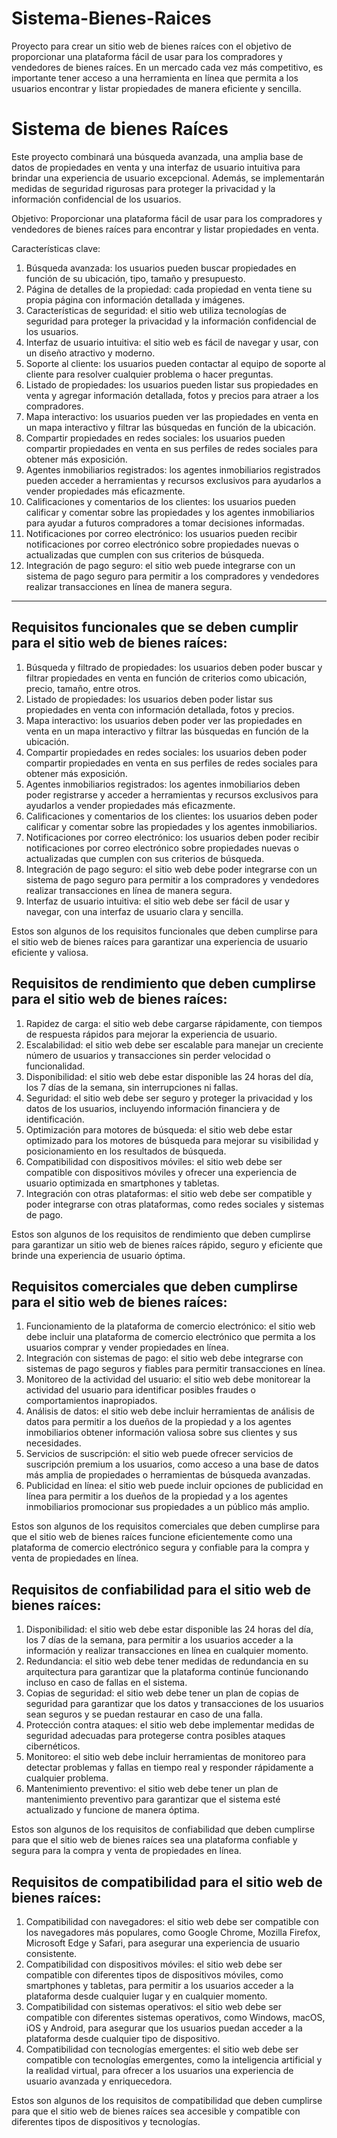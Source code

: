 # Sistema-Bienes-Raices
Proyecto para crear un sitio web de bienes raíces con el objetivo de proporcionar una plataforma fácil de usar para los compradores y vendedores de bienes raíces. En un mercado cada vez más competitivo, es importante tener acceso a una herramienta en línea que permita a los usuarios encontrar y listar propiedades de manera eficiente y sencilla.

# **Sistema de bienes Raíces**


Este proyecto combinará una búsqueda avanzada, una amplia base de datos de propiedades en venta y una interfaz de usuario intuitiva para brindar una experiencia de usuario excepcional. Además, se implementarán medidas de seguridad rigurosas para proteger la privacidad y la información confidencial de los usuarios.

Objetivo: Proporcionar una plataforma fácil de usar para los compradores y vendedores de bienes raíces para encontrar y listar propiedades en venta.

Características clave:

1. Búsqueda avanzada: los usuarios pueden buscar propiedades en función de su ubicación, tipo, tamaño y presupuesto.
2. Página de detalles de la propiedad: cada propiedad en venta tiene su propia página con información detallada y imágenes.
3. Características de seguridad: el sitio web utiliza tecnologías de seguridad para proteger la privacidad y la información confidencial de los usuarios.
4. Interfaz de usuario intuitiva: el sitio web es fácil de navegar y usar, con un diseño atractivo y moderno.
5. Soporte al cliente: los usuarios pueden contactar al equipo de soporte al cliente para resolver cualquier problema o hacer preguntas.
6. Listado de propiedades: los usuarios pueden listar sus propiedades en venta y agregar información detallada, fotos y precios para atraer a los compradores.
7. Mapa interactivo: los usuarios pueden ver las propiedades en venta en un mapa interactivo y filtrar las búsquedas en función de la ubicación.
8. Compartir propiedades en redes sociales: los usuarios pueden compartir propiedades en venta en sus perfiles de redes sociales para obtener más exposición.
9. Agentes inmobiliarios registrados: los agentes inmobiliarios registrados pueden acceder a herramientas y recursos exclusivos para ayudarlos a vender propiedades más eficazmente.
10. Calificaciones y comentarios de los clientes: los usuarios pueden calificar y comentar sobre las propiedades y los agentes inmobiliarios para ayudar a futuros compradores a tomar decisiones informadas.
11. Notificaciones por correo electrónico: los usuarios pueden recibir notificaciones por correo electrónico sobre propiedades nuevas o actualizadas que cumplen con sus criterios de búsqueda.
12. Integración de pago seguro: el sitio web puede integrarse con un sistema de pago seguro para permitir a los compradores y vendedores realizar transacciones en línea de manera segura.

---

## Requisitos funcionales que se deben cumplir para el sitio web de bienes raíces:

1. Búsqueda y filtrado de propiedades: los usuarios deben poder buscar y filtrar propiedades en venta en función de criterios como ubicación, precio, tamaño, entre otros.
2. Listado de propiedades: los usuarios deben poder listar sus propiedades en venta con información detallada, fotos y precios.
3. Mapa interactivo: los usuarios deben poder ver las propiedades en venta en un mapa interactivo y filtrar las búsquedas en función de la ubicación.
4. Compartir propiedades en redes sociales: los usuarios deben poder compartir propiedades en venta en sus perfiles de redes sociales para obtener más exposición.
5. Agentes inmobiliarios registrados: los agentes inmobiliarios deben poder registrarse y acceder a herramientas y recursos exclusivos para ayudarlos a vender propiedades más eficazmente.
6. Calificaciones y comentarios de los clientes: los usuarios deben poder calificar y comentar sobre las propiedades y los agentes inmobiliarios.
7. Notificaciones por correo electrónico: los usuarios deben poder recibir notificaciones por correo electrónico sobre propiedades nuevas o actualizadas que cumplen con sus criterios de búsqueda.
8. Integración de pago seguro: el sitio web debe poder integrarse con un sistema de pago seguro para permitir a los compradores y vendedores realizar transacciones en línea de manera segura.
9. Interfaz de usuario intuitiva: el sitio web debe ser fácil de usar y navegar, con una interfaz de usuario clara y sencilla.

Estos son algunos de los requisitos funcionales que deben cumplirse para el sitio web de bienes raíces para garantizar una experiencia de usuario eficiente y valiosa.

## Requisitos de rendimiento que deben cumplirse para el sitio web de bienes raíces:

1. Rapidez de carga: el sitio web debe cargarse rápidamente, con tiempos de respuesta rápidos para mejorar la experiencia de usuario.
2. Escalabilidad: el sitio web debe ser escalable para manejar un creciente número de usuarios y transacciones sin perder velocidad o funcionalidad.
3. Disponibilidad: el sitio web debe estar disponible las 24 horas del día, los 7 días de la semana, sin interrupciones ni fallas.
4. Seguridad: el sitio web debe ser seguro y proteger la privacidad y los datos de los usuarios, incluyendo información financiera y de identificación.
5. Optimización para motores de búsqueda: el sitio web debe estar optimizado para los motores de búsqueda para mejorar su visibilidad y posicionamiento en los resultados de búsqueda.
6. Compatibilidad con dispositivos móviles: el sitio web debe ser compatible con dispositivos móviles y ofrecer una experiencia de usuario optimizada en smartphones y tabletas.
7. Integración con otras plataformas: el sitio web debe ser compatible y poder integrarse con otras plataformas, como redes sociales y sistemas de pago.

Estos son algunos de los requisitos de rendimiento que deben cumplirse para garantizar un sitio web de bienes raíces rápido, seguro y eficiente que brinde una experiencia de usuario óptima.

## Requisitos comerciales que deben cumplirse para el sitio web de bienes raíces:

1. Funcionamiento de la plataforma de comercio electrónico: el sitio web debe incluir una plataforma de comercio electrónico que permita a los usuarios comprar y vender propiedades en línea.
2. Integración con sistemas de pago: el sitio web debe integrarse con sistemas de pago seguros y fiables para permitir transacciones en línea.
3. Monitoreo de la actividad del usuario: el sitio web debe monitorear la actividad del usuario para identificar posibles fraudes o comportamientos inapropiados.
4. Análisis de datos: el sitio web debe incluir herramientas de análisis de datos para permitir a los dueños de la propiedad y a los agentes inmobiliarios obtener información valiosa sobre sus clientes y sus necesidades.
5. Servicios de suscripción: el sitio web puede ofrecer servicios de suscripción premium a los usuarios, como acceso a una base de datos más amplia de propiedades o herramientas de búsqueda avanzadas.
6. Publicidad en línea: el sitio web puede incluir opciones de publicidad en línea para permitir a los dueños de la propiedad y a los agentes inmobiliarios promocionar sus propiedades a un público más amplio.

Estos son algunos de los requisitos comerciales que deben cumplirse para que el sitio web de bienes raíces funcione eficientemente como una plataforma de comercio electrónico segura y confiable para la compra y venta de propiedades en línea.

## Requisitos de confiabilidad para el sitio web de bienes raíces:

1. Disponibilidad: el sitio web debe estar disponible las 24 horas del día, los 7 días de la semana, para permitir a los usuarios acceder a la información y realizar transacciones en línea en cualquier momento.
2. Redundancia: el sitio web debe tener medidas de redundancia en su arquitectura para garantizar que la plataforma continúe funcionando incluso en caso de fallas en el sistema.
3. Copias de seguridad: el sitio web debe tener un plan de copias de seguridad para garantizar que los datos y transacciones de los usuarios sean seguros y se puedan restaurar en caso de una falla.
4. Protección contra ataques: el sitio web debe implementar medidas de seguridad adecuadas para protegerse contra posibles ataques cibernéticos.
5. Monitoreo: el sitio web debe incluir herramientas de monitoreo para detectar problemas y fallas en tiempo real y responder rápidamente a cualquier problema.
6. Mantenimiento preventivo: el sitio web debe tener un plan de mantenimiento preventivo para garantizar que el sistema esté actualizado y funcione de manera óptima.

Estos son algunos de los requisitos de confiabilidad que deben cumplirse para que el sitio web de bienes raíces sea una plataforma confiable y segura para la compra y venta de propiedades en línea.

## Requisitos de compatibilidad para el sitio web de bienes raíces:

1. Compatibilidad con navegadores: el sitio web debe ser compatible con los navegadores más populares, como Google Chrome, Mozilla Firefox, Microsoft Edge y Safari, para asegurar una experiencia de usuario consistente.
2. Compatibilidad con dispositivos móviles: el sitio web debe ser compatible con diferentes tipos de dispositivos móviles, como smartphones y tabletas, para permitir a los usuarios acceder a la plataforma desde cualquier lugar y en cualquier momento.
3. Compatibilidad con sistemas operativos: el sitio web debe ser compatible con diferentes sistemas operativos, como Windows, macOS, iOS y Android, para asegurar que los usuarios puedan acceder a la plataforma desde cualquier tipo de dispositivo.
4. Compatibilidad con tecnologías emergentes: el sitio web debe ser compatible con tecnologías emergentes, como la inteligencia artificial y la realidad virtual, para ofrecer a los usuarios una experiencia de usuario avanzada y enriquecedora.

Estos son algunos de los requisitos de compatibilidad que deben cumplirse para que el sitio web de bienes raíces sea accesible y compatible con diferentes tipos de dispositivos y tecnologías.


